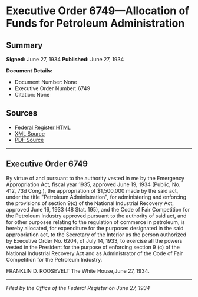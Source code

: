 # Executive Order 6749—Allocation of Funds for Petroleum Administration

## Summary

**Signed:** June 27, 1934
**Published:** June 27, 1934

**Document Details:**
- Document Number: None
- Executive Order Number: 6749
- Citation: None

## Sources
- [Federal Register HTML](https://www.presidency.ucsb.edu/documents/executive-order-6749-allocation-funds-for-petroleum-administration)
- [XML Source](None)
- [PDF Source](None)

---

## Executive Order 6749

By virtue of and pursuant to the authority vested in me by the Emergency Appropriation Act, fiscal year 1935, approved June 19, 1934 (Public, No. 412, 73d Cong.), the appropriation of $1,500,000 made by the said act, under the title "Petroleum Administration", for administering and enforcing the provisions of section 9(c) of the National Industrial Recovery Act, approved June 16, 1933 (48 Stat. 195), and the Code of Fair Competition for the Petroleum Industry approved pursuant to the authority of said act, and for other purposes relating to the regulation of commerce in petroleum, is hereby allocated, for expenditure for the purposes designated in the said appropriation act, to the Secretary of the Interior as the person authorized by Executive Order No. 6204, of July 14, 1933, to exercise all the powers vested in the President for the purpose of enforcing section 9 (c) of the National Industrial Recovery Act and as Administrator of the Code of Fair Competition for the Petroleum Industry.

FRANKLIN D. ROOSEVELT
The White House,June 27, 1934.

---

*Filed by the Office of the Federal Register on June 27, 1934*
